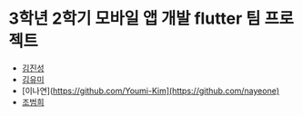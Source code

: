# 3학년 2학기 모바일 앱 개발 flutter 팀 프로젝트

- [김진성](https://github.com/PaidInSeoul)
- [김유미](https://github.com/Youmi-Kim)
- [이나연](https://github.com/Youmi-Kim](https://github.com/nayeone)
- [조범희](https://github.com/ChoBeomHee/Useful_Calandar_App/edit/master/README.md)

